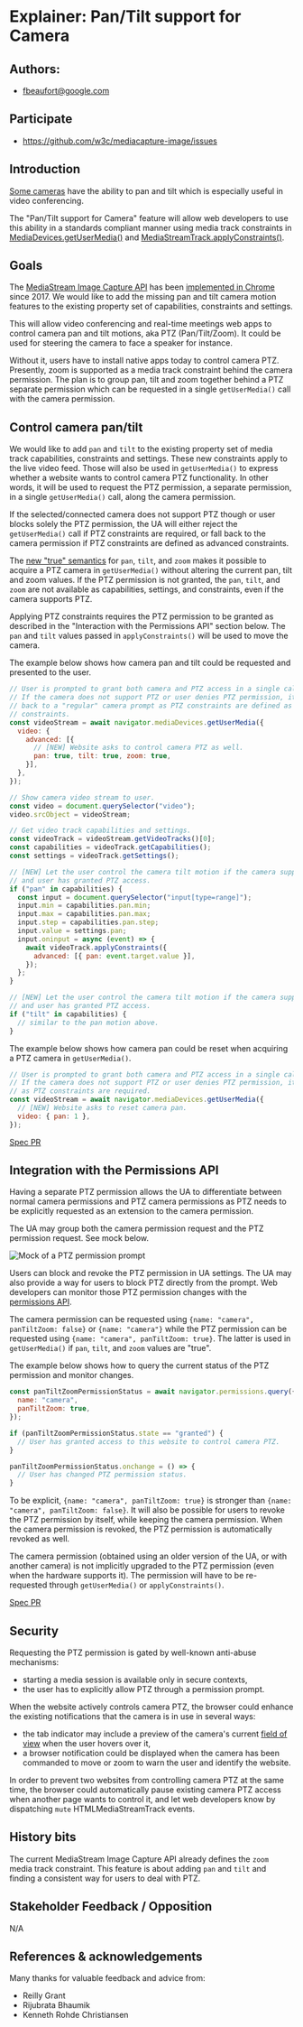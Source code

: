 # Explainer: Pan/Tilt support for Camera

## Authors:

- fbeaufort@google.com

## Participate

- https://github.com/w3c/mediacapture-image/issues

## Introduction

[Some cameras] have the ability to pan and tilt which is especially useful in
video conferencing.

The "Pan/Tilt support for Camera" feature will allow web developers to use this
ability in a standards compliant manner using media track constraints in
[MediaDevices.getUserMedia()] and [MediaStreamTrack.applyConstraints()].

## Goals

The [MediaStream Image Capture API](https://w3c.github.io/mediacapture-image/)
has been [implemented in Chrome](https://caniuse.com/#search=imageCapture) since
2017. We would like to add the missing pan and tilt camera motion features to
the existing property set of capabilities, constraints and settings.

This will allow video conferencing and real-time meetings web apps to control
camera pan and tilt motions, aka PTZ (Pan/Tilt/Zoom). It could be used for
steering the camera to face a speaker for instance.

Without it, users have to install native apps today to control camera PTZ.
Presently, zoom is supported as a media track constraint behind the camera
permission. The plan is to group pan, tilt and zoom together behind a PTZ
separate permission which can be requested in a single `getUserMedia()` call
with the camera permission.

## Control camera pan/tilt

We would like to add `pan` and `tilt` to the existing property set of media
track capabilities, constraints and settings. These new constraints apply to the
live video feed. Those will also be used in `getUserMedia()` to express whether a
website wants to control camera PTZ functionality. In other words, it will be
used to request the PTZ permission, a separate permission, in a single
`getUserMedia()` call, along the camera permission.

If the selected/connected camera does not support PTZ though or user blocks solely
the PTZ permission, the UA will either reject the `getUserMedia()` call if PTZ
constraints are required, or fall back to the camera permission if PTZ constraints
are defined as advanced constraints.

The [new "true" semantics] for `pan`, `tilt`, and `zoom` makes it possible to
acquire a PTZ camera in `getUserMedia()` without altering the current pan, tilt
and zoom values. If the PTZ permission is not granted, the `pan`, `tilt`, and
`zoom` are not available as capabilities, settings, and constraints, even if the
camera supports PTZ.

Applying PTZ constraints requires the PTZ permission to be granted as described
in the "Interaction with the Permissions API" section below. The `pan` and `tilt`
values passed in `applyConstraints()` will be used to move the camera.

The example below shows how camera pan and tilt could be requested and presented
to the user.

```js
// User is prompted to grant both camera and PTZ access in a single call.
// If the camera does not support PTZ or user denies PTZ permission, it falls
// back to a "regular" camera prompt as PTZ constraints are defined as advanced
// constraints.
const videoStream = await navigator.mediaDevices.getUserMedia({
  video: {
    advanced: [{
      // [NEW] Website asks to control camera PTZ as well.
      pan: true, tilt: true, zoom: true,
    }],
  },
});

// Show camera video stream to user.
const video = document.querySelector("video");
video.srcObject = videoStream;

// Get video track capabilities and settings.
const videoTrack = videoStream.getVideoTracks()[0];
const capabilities = videoTrack.getCapabilities();
const settings = videoTrack.getSettings();

// [NEW] Let the user control the camera tilt motion if the camera supports it
// and user has granted PTZ access.
if ("pan" in capabilities) {
  const input = document.querySelector("input[type=range]");
  input.min = capabilities.pan.min;
  input.max = capabilities.pan.max;
  input.step = capabilities.pan.step;
  input.value = settings.pan;
  input.oninput = async (event) => {
    await videoTrack.applyConstraints({
      advanced: [{ pan: event.target.value }],
    });
  };
}

// [NEW] Let the user control the camera tilt motion if the camera supports it
// and user has granted PTZ access.
if ("tilt" in capabilities) {
  // similar to the pan motion above.
}
```

The example below shows how camera pan could be reset when acquiring a
PTZ camera in `getUserMedia()`.

```js
// User is prompted to grant both camera and PTZ access in a single call.
// If the camera does not support PTZ or user denies PTZ permission, it fails
// as PTZ constraints are required.
const videoStream = await navigator.mediaDevices.getUserMedia({
  // [NEW] Website asks to reset camera pan.
  video: { pan: 1 },
});
```

[Spec PR](https://github.com/w3c/mediacapture-image/pull/218)

## Integration with the Permissions API

Having a separate PTZ permission allows the UA to differentiate between normal
camera permissions and PTZ camera permissions as PTZ needs to be explicitly
requested as an extension to the camera permission.

The UA may group both the camera permission request and the PTZ permission
request. See mock below.

![Mock of a PTZ permission prompt](/images/ptz-prompt-mock.png)

Users can block and revoke the PTZ permission in UA settings. The UA may
also provide a way for users to block PTZ directly from the prompt. Web
developers can monitor those PTZ permission changes with the [permissions API].

The camera permission can be requested using `{name: "camera", panTiltZoom:
false}` or `{name: "camera"}` while the PTZ permission can be requested using
`{name: "camera", panTiltZoom: true}`. The latter is used in `getUserMedia()` if
`pan`, `tilt`, and `zoom` values are "true".

The example below shows how to query the current status of the PTZ permission
and monitor changes.

```js
const panTiltZoomPermissionStatus = await navigator.permissions.query({
  name: "camera",
  panTiltZoom: true,
});

if (panTiltZoomPermissionStatus.state == "granted") {
  // User has granted access to this website to control camera PTZ.
}

panTiltZoomPermissionStatus.onchange = () => {
  // User has changed PTZ permission status.
}
```

To be explicit, `{name: "camera", panTiltZoom: true}` is stronger than `{name:
"camera", panTiltZoom: false}`. It will also be possible for users to revoke the
PTZ permission by itself, while keeping the camera permission. When the camera
permission is revoked, the PTZ permission is automatically revoked as well.

The camera permission (obtained using an older version of the UA, or with
another camera) is not implicitly upgraded to the PTZ permission (even when the
hardware supports it). The permission will have to be re-requested through
`getUserMedia()` or `applyConstraints()`.

[Spec PR](https://github.com/w3c/permissions/pull/204)

## Security

Requesting the PTZ permission is gated by well-known anti-abuse mechanisms:
- starting a media session is available only in secure contexts,
- the user has to explicitly allow PTZ through a permission prompt.

When the website actively controls camera PTZ, the browser could enhance the
existing notifications that the camera is in use in several ways:
- the tab indicator may include a preview of the camera's current [field of view]
  when the user hovers over it,
- a browser notification could be displayed when the camera has been commanded to
  move or zoom to warn the user and identify the website.

In order to prevent two websites from controlling camera PTZ at the same time,
the browser could automatically pause existing camera PTZ access when another
page wants to control it, and let web developers know by dispatching `mute`
HTMLMediaStreamTrack events.

## History bits

The current MediaStream Image Capture API already defines the `zoom` media track
constraint. This feature is about adding `pan` and `tilt` and finding a
consistent way for users to deal with PTZ.

## Stakeholder Feedback / Opposition

N/A

## References & acknowledgements

Many thanks for valuable feedback and advice from:
- Reilly Grant
- Rijubrata Bhaumik
- Kenneth Rohde Christiansen


[Some cameras]: https://support.zoom.us/hc/en-us/articles/204065759-Zoom-Rooms-Camera-Controls
[MediaDevices.getUserMedia()]: https://developer.mozilla.org/en-US/docs/Web/API/MediaDevices/getUserMedia
[MediaStreamTrack.applyConstraints()]: https://developer.mozilla.org/en-US/docs/Web/API/MediaStreamTrack/applyConstraints
[MediaStream Image Capture API]: https://w3c.github.io/mediacapture-image/
[implemented in Chrome]: https://caniuse.com/#search=imageCapture
[new "true" semantics]: https://github.com/w3c/mediacapture-image/pull/218#issuecomment-610286277
[permissions API]: https://w3c.github.io/permissions/#media-devices
[field of view]: https://info.logitech.com/vc-tech-features.html#collaboration
